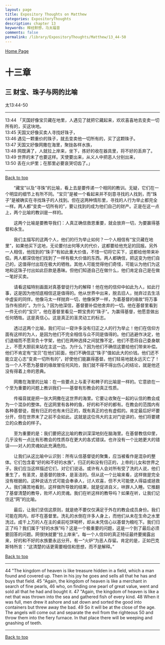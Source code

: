 ```yaml
---
layout: page
title: Expository Thoughts on Matthew
categories: ExpositoryThoughts
description: chapter 13
keywords: 释经默想，马太福音
comments: false
permalink: /library/ExpositoryThoughts/Matthew/13_44-50
---
```

[ Home Page ]({{site.baseurl}}/index) <br>

<a name="0"></a>
# 十三章 

## 三 财宝、珠子与网的比喻

太13:44-50

***

13:44 「天国好像宝贝藏在地里，人遇见了就把它藏起来，欢欢喜喜地去变卖一切所有的，买这块地。<br>
13:45 天国又好像买卖人寻找好珠子，<br>
13:46 遇见一颗重价的珠子，就去变卖他一切所有的，买了这颗珠子。<br>
13:47 天国又好像网撒在海里，聚拢各样水族，<br>
13:48 网既满了，人就拉上岸来，坐下，拣好的收在器具里，将不好的丢弃了。<br>
13:49 世界的末了也要这样。天使要出来，从义人中把恶人分别出来，<br>
13:50 丢在火炉里；在那里必要哀哭切齿了。」<br>

***

[Back to top](#0)

&emsp;&emsp;“藏宝”以及“寻珠”的比喻，看上去是要传递一个相同的教训。无疑，它们在一个明显的细节上有所不同。“宝贝”是被一个看起来并不刻意寻找的人找到，而“珠子”是被确实在寻找珠子的人找到。但在这两种情形里，寻找的人行为举止都完全一样。两人都“变卖一切所有的”，要让找到的成为他们自己的财产。正是在这一点上，两个比喻的教训是一样的。

&emsp;&emsp;这两个比喻是要教导我们：人真正确信救恩重要，就会放弃一切，为要赢得基督和永生。

&emsp;&emsp;我们主描写的这两个人，他们的行为举止如何？一个人相信有“宝贝藏在地里”，如果他买下这地，无论要付出何等大的代价，这都要给他充足的回报。另外一人相信，他找到的“珠子”有如此重大价值，不惜一切将它买下，这都给他带来补偿。两人都深信他们找到了一样有极大价值的东西。两人都确信，把这变为他们自己的，这值得付出现在极大的牺牲。其他人可能觉得他们奇怪，可能认为他们为这地和这珠子付出如此巨款是愚昧。但他们知道自己在做什么，他们肯定自己是在做一笔好买卖。

&emsp;&emsp;请看这幅特别画面对真基督徒行为的解释！他在他的信仰中如此为人，如此行事，这是因为他彻底相信这是值得的。他从世界中出来，脱去旧人，抛弃过去生活中虚妄的同伴。他像马太一样抛弃一切，他像保罗一样，为着基督的缘故“将万事当作有损的”。为什么？因为他深信，基督要补偿他舍弃的一切。他在基督里看到一件无价的“宝贝”，他在基督里看见一颗宝贵的“珠子”。为赢得基督，他愿意做出任何牺牲。这是真信心。这是真正的圣灵动工的标志。   

&emsp;&emsp;透过这两个比喻，我们可以一窥许多没有归正之人的行为举止！他们在信仰方面有这样的为人，是因为他们不完全相信与众不同是值得的。他们逃避作决定，他们退缩而不愿背负十字架，他们在两种选择之间犹豫不定，他们不愿将自己委身献上，不愿大胆前来站在主这一边。为什么？因为他们不确信这要给他们带来补偿。他们不肯定有“宝贝”在他们前面，他们不确信这“珠子”值如此大的价钱。他们还不能立定心志“变卖一切所有的”，好使他们能赢得基督。他们轻易地就永远灭亡了！当一个人不愿为基督的缘故冒任何风险，我们就不得不得出伤心的结论，就是他还没有得着上帝的恩典。

&emsp;&emsp;网撒在海里的比喻：在一些要点上与麦子和稗子的比喻是一样的。它意欲在一个至为重要的问题上教训我们——基督有形教会的真正性质。

&emsp;&emsp;传福音就是把一张大网撒在这世界的海里。它要让收聚在一起的认信的教会成为一个混杂的整体。在这网里有各种的鱼，好的和不好的都有。在教会的范围内有各种基督徒，既有归正的也有未归正的，既有真正的也有虚假的。肯定最后好坏要分开，但在世界末了之前不会如此。这就是这位伟大的主对门徒讲的，他们将要建立的众教会的样子。

&emsp;&emsp;至为重要的是：我们要把这比喻的教训深深地刻在脑海里。在基督教信仰里，几乎没有一点比有形教会的性质存在更大的各式错误。也许没有一个比她更大的错误——对人的灵魂如此充满危险。

&emsp;&emsp;让我们从这比喻中认识到：所有认信基督徒的聚集，应当被看作是混杂的整体。它们包含着“好的和不好的水族”，归正的和没有归正的，上帝的儿女和世界之子。我们应当这样描述它们，对它们说话。或许有人会对所有受了洗的人说，他们重生了，有圣灵，是基督的肢体，是圣洁的。但从这一个比喻来看，这样做是完全没有根据的。这种说话方式可能会奉承人，讨人欢喜，但不大可能使人得益或拯救人。我们痛苦地看到，这样做所导致的结果，就是促进自义，哄罪人入睡。它推翻了基督清楚的教导，败坏人的灵魂。我们在听这样的教导吗？如果在听，让我们记住这“网”的比喻。

&emsp;&emsp;最后，让我们坚信这原则，就是绝不要仅仅满足于外在的教会成员身份。我们可能在网内，却不在基督里。洗礼的水倒在许多人身上，而他们从未在生命之水里洗过。成千上万的人在主的桌前吃饼喝杯，却从未凭信心以基督为粮吃下。我们归正了吗？我们属于“好的水族”吗？这是一个极重要的问题，这是一个到了最后必须要回答的问题。网很快就要“拉上岸来”。每一个人信仰的真正特征最终要揭露出来，好的和不好的水族要永远分开。有一“火炉”为恶人存留。肯定的是，正如巴克斯特所言：“这清楚的话更需要相信和思想，而不是解释。”

[Back to top](#0)

***

44 "The kingdom of heaven is like treasure hidden in a field, which a man found and covered up. Then in his joy he goes and sells all that he has and buys that field. 45 "Again, the kingdom of heaven is like a merchant in search of fine pearls, 46 who, on finding one pearl of great value, went and sold all that he had and bought it. 47 "Again, the kingdom of heaven is like a net that was thrown into the sea and gathered fish of every kind. 48 When it was full, men drew it ashore and sat down and sorted the good into containers but threw away the bad. 49 So it will be at the close of the age. The angels will come out and separate the evil from the righteous 50 and throw them into the fiery furnace. In that place there will be weeping and gnashing of teeth.

***

[Back to top](#0)
